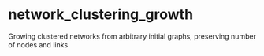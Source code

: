 network_clustering_growth
=========================

Growing clustered networks from arbitrary initial graphs, preserving number of nodes and links
